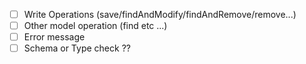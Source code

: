 - [ ] Write Operations (save/findAndModify/findAndRemove/remove...)
- [ ] Other model operation (find etc ...)
- [ ] Error message
- [ ] Schema or Type check ??

